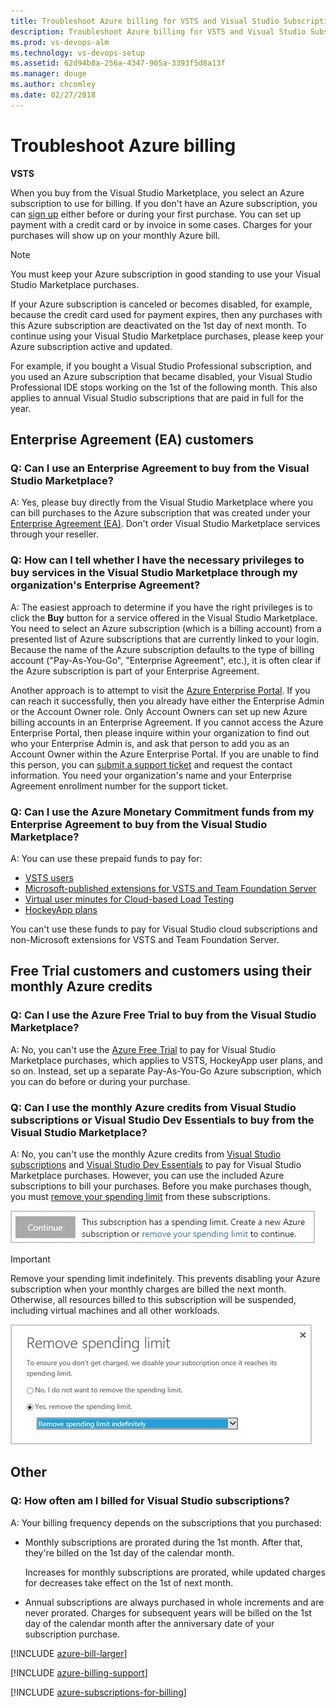 ```yaml
---
title: Troubleshoot Azure billing for VSTS and Visual Studio Subscriptions 
description: Troubleshoot Azure billing for VSTS and Visual Studio Subscriptions 
ms.prod: vs-devops-alm
ms.technology: vs-devops-setup
ms.assetid: 62d94b8a-256a-4347-905a-3393f5d8a13f
ms.manager: douge
ms.author: chcomley
ms.date: 02/27/2018
---
```

[//]: # (monikerRange: 'vsts')

# Troubleshoot Azure billing

**VSTS**

<a name="billing"></a>
When you buy from the Visual Studio Marketplace,
you select an Azure subscription to use for billing.
If you don't have an Azure subscription,
you can [sign up](https://portal.azure.com)
either before or during your first purchase.
You can set up payment with a credit card
or by invoice in some cases. Charges for your
purchases will show up on your monthly Azure bill.

>[!NOTE]
>You must keep your Azure subscription in good
standing to use your Visual Studio Marketplace purchases.

If your Azure subscription is canceled or becomes disabled,
for example, because the credit card used for payment expires,
then any purchases with this Azure subscription are
deactivated on the 1st day of next month.
To continue using your Visual Studio Marketplace purchases,
please keep your Azure subscription active and updated.

For example, if you bought a Visual Studio Professional subscription, 
and you used an Azure subscription that became disabled,
your Visual Studio Professional IDE stops working on
the 1st of the following month. This also applies to annual
Visual Studio subscriptions that are paid in full for the year.

## Enterprise Agreement (EA) customers

### Q: Can I use an Enterprise Agreement to buy from the Visual Studio Marketplace?

A: Yes, please buy directly from the Visual Studio Marketplace 
where you can bill purchases to the Azure subscription that was created
under your [Enterprise Agreement (EA)](https://azure.microsoft.com/en-us/pricing/enterprise-agreement/).
Don't order Visual Studio Marketplace services through your reseller.

### Q: How can I tell whether I have the necessary privileges to buy services in the Visual Studio Marketplace through my organization's Enterprise Agreement?

A: The easiest approach to determine if you have the right privileges is to click the **Buy** button for a service offered in the Visual Studio Marketplace. You need to select an Azure subscription (which is a billing account) from a presented list of Azure subscriptions that are currently linked to your login. Because the name of the Azure subscription defaults to the type of billing account ("Pay-As-You-Go", "Enterprise Agreement", etc.), it is often clear if the Azure subscription is part of your Enterprise Agreement.

Another approach is to attempt to visit the [Azure Enterprise Portal](http://ea.azure.com).  If you can reach it successfully, then you already have either the Enterprise Admin or the Account Owner role. Only Account Owners can set up new Azure billing accounts in an Enterprise Agreement. If you cannot access the Azure Enterprise Portal, then please inquire within your organization to find out who your Enterprise Admin is, and ask that person to add you as an Account Owner within the Azure Enterprise Portal.  If you are unable to find this person, you can [submit a support ticket](http://aka.ms/AzureEntSupport) and request the contact information.  You need your organization's name and your Enterprise Agreement enrollment number for the support ticket.

### Q: Can I use the Azure Monetary Commitment funds from my Enterprise Agreement to buy from the Visual Studio Marketplace?

A: You can use these prepaid funds to pay for: 

* [VSTS users](https://marketplace.visualstudio.com/items?itemName=ms.vss-vstsuser) 
* [Microsoft-published extensions for VSTS and Team Foundation Server](https://marketplace.visualstudio.com/vsts)
* [Virtual user minutes for Cloud-based Load Testing](/vsts/billing/buy-more-build-vs)
* [HockeyApp plans](https://marketplace.visualstudio.com/subscriptions)

You can't use these funds to pay for Visual Studio cloud 
subscriptions and non-Microsoft extensions for VSTS and Team Foundation Server.

## Free Trial customers and customers using their monthly Azure credits

### Q: Can I use the Azure Free Trial to buy from the Visual Studio Marketplace?

A: No, you can't use the
[Azure Free Trial](https://azure.microsoft.com/en-us/pricing/free-trial/)
to pay for Visual Studio Marketplace purchases,
which applies to VSTS, HockeyApp user plans, and so on.
Instead, set up a separate Pay-As-You-Go Azure subscription,
which you can do before or during your purchase.

### Q: Can I use the monthly Azure credits from Visual Studio subscriptions or Visual Studio Dev Essentials to buy from the Visual Studio Marketplace?

A: No, you can't use the monthly Azure credits from
[Visual Studio subscriptions](https://www.visualstudio.com/products/subscriber-benefits-vs)
and [Visual Studio Dev Essentials](https://www.visualstudio.com/products/visual-studio-dev-essentials-vs.aspx)
to pay for Visual Studio Marketplace purchases.
However, you can use the included Azure subscriptions to bill your purchases.
Before you make purchases though, you must
[remove your spending limit](https://azure.microsoft.com/pricing/spending-limits/)
from these subscriptions.

<img alt="Spending limit" src="_shared/_img/spending-limit.png" style="border: 1px solid #CCCCCC" />

<a name="spending-limit"></a>

>[!IMPORTANT]
>Remove your spending limit indefinitely.
This prevents disabling your Azure subscription
when your monthly charges are billed the next month.
Otherwise, all resources billed to this subscription will be suspended,
including virtual machines and all other workloads.

<img alt="Remove spending limit indefinitely" src="_shared/_img/remove-spending-limit.png" style="border: 1px solid #CCCCCC" />

## Other

### Q: How often am I billed for Visual Studio subscriptions?

A: Your billing frequency depends on the subscriptions that you purchased:

* Monthly subscriptions are prorated during the 1st month.  After that, they're billed on the 1st day of the calendar month.

    Increases for monthly subscriptions are prorated,
    while updated charges for decreases take effect on the 1st of next month.

* Annual subscriptions are always purchased in whole increments and are never prorated. Charges for subsequent years will be billed on the 1st day of the calendar month after the anniversary date of your subscription purchase.

[!INCLUDE [azure-bill-larger](../_shared/qa-azure-bill-larger.md)]

[!INCLUDE [azure-billing-support](_shared/qa-azure-billing-support.md)]

<a name="EligibleAzureSubscriptions"></a>

[!INCLUDE [azure-subscriptions-for-billing](../_shared/qa-azure-subscriptions-for-billing.md)]
